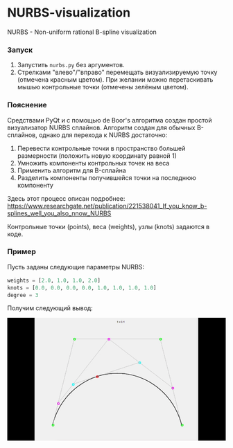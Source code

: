 # NURBS-visualization
NURBS - Non-uniform rational B-spline visualization

### Запуск

1. Запустить `nurbs.py` без аргументов. 
2. Стрелками "влево"/"вправо" перемещать визуализируемую точку (отмечена красным цветом). При желании можно перетаскивать мышью контрольные точки (отмечены зелёным цветом).

### Пояснение
Средствами PyQt и c помощью de Boor's алгоритма создан простой визуализатор NURBS сплайнов. Алгоритм создан для обычных B-сплайнов, однако для перехода к NURBS достаточно:

1. Перевести контрольные точки в пространство большей размерности (положить новую координату равной 1)
2. Умножить компоненты контрольных точек на веса
3. Применить алгоритм для B-сплайна
4. Разделить компоненты получившейся точки на последнюю компоненту

Здесь этот процесс описан подробнее: https://www.researchgate.net/publication/221538041_If_you_know_b-splines_well_you_also_nnow_NURBS

Контрольные точки (points), веса (weights), узлы (knots) задаются в коде.

### Пример

Пусть заданы следующие параметры NURBS:

```python
weights = [2.0, 1.0, 1.0, 2.0]
knots = [0.0, 0.0, 0.0, 0.0, 1.0, 1.0, 1.0, 1.0]
degree = 3
```
Получим следующий вывод:

![](https://github.com/Nikitagritsaenko/NURBS-visualization/blob/master/nurbs.gif)
